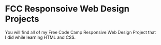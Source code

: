 # FCC Responsoive Web Design Projects

You will find all of my Free Code Camp Responsive Web Design Project that I did while learning HTML and CSS.
